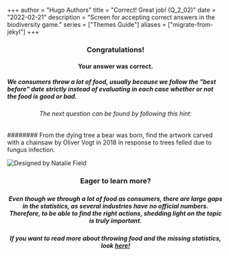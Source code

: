 +++
author = "Hugo Authors"
title = "Correct! Great job! (Q_2_02)"
date = "2022-02-21"
description = "Screen for accepting correct answers in the biodiversity game."
series = ["Themes Guide"]
aliases = ["migrate-from-jekyl"]
+++

### <center> Congratulations! </center>
#### <center> Your answer was correct. 
##### We consumers throw a lot of food, usually because we follow the "best before" date strictly instead of evaluating in each case whether or not the food is good or bad. </center>
###### <center> The next question can be found by following this hint:
######## From the dying tree a bear was born, find the artwork carved with a chainsaw by Oliver Vogt in 2018 in response to trees felled due to fungus infection. </center>

![Designed by Natalie Field](/img/cherry-blossoms.jpg)

### <center> Eager to learn more? </center>

##### <center>  </center>
##### <center> Even though we through a lot of food as consumers, there are large gaps in the statistics, as several industries have no official numbers. Therefore, to be able to find the right actions, shedding light on the topic is truly important. </center>
##### <center> If you want to read more about throwing food and the missing statistics, look [here!](https://www.framtiden.no/201810107348/aktuelt/mat/nei-det-er-ikke-forbrukerne-som-kaster-mest-mat.html) </center>

